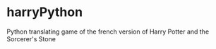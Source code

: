 # harryPython
Python translating game of the french version of Harry Potter and the Sorcerer's Stone
